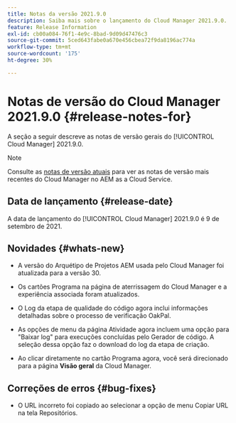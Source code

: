 ```yaml
---
title: Notas da versão 2021.9.0
description: Saiba mais sobre o lançamento do Cloud Manager 2021.9.0.
feature: Release Information
exl-id: cb00a084-76f1-4e9c-8bad-9d09d47476c3
source-git-commit: 5ced643fabe0a670e456cbea72f9da8196ac774a
workflow-type: tm+mt
source-wordcount: '175'
ht-degree: 30%

---
```


# Notas de versão do Cloud Manager 2021.9.0 {#release-notes-for}

A seção a seguir descreve as notas de versão gerais do [!UICONTROL Cloud Manager] 2021.9.0.

>[!NOTE]
>Consulte as [notas de versão atuais](https://experienceleague.adobe.com/en/docs/experience-manager-cloud-service/content/release-notes/cloud-manager/current#getting-access) para ver as notas de versão mais recentes do Cloud Manager no AEM as a Cloud Service.

## Data de lançamento {#release-date}

A data de lançamento do [!UICONTROL Cloud Manager] 2021.9.0 é 9 de setembro de 2021.

## Novidades {#whats-new}

* A versão do Arquétipo de Projetos AEM usada pelo Cloud Manager foi atualizada para a versão 30.

* Os cartões Programa na página de aterrissagem do Cloud Manager e a experiência associada foram atualizados.

* O Log da etapa de qualidade do código agora inclui informações detalhadas sobre o processo de verificação OakPal.

* As opções de menu da página Atividade agora incluem uma opção para &quot;Baixar log&quot; para execuções concluídas pelo Gerador de código. A seleção dessa opção faz o download do log da etapa de criação.

* Ao clicar diretamente no cartão Programa agora, você será direcionado para a página **Visão geral** da Cloud Manager.

## Correções de erros {#bug-fixes}

* O URL incorreto foi copiado ao selecionar a opção de menu Copiar URL na tela Repositórios.
